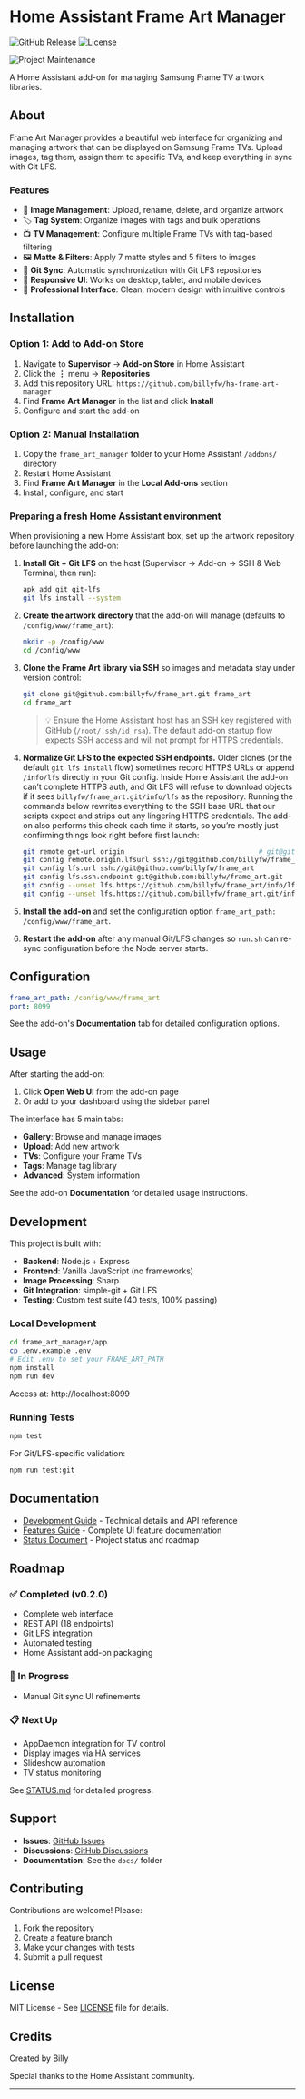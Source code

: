 # Home Assistant Frame Art Manager

[![GitHub Release][releases-shield]][releases]
[![License][license-shield]](LICENSE)

![Project Maintenance][maintenance-shield]

A Home Assistant add-on for managing Samsung Frame TV artwork libraries.

## About

Frame Art Manager provides a beautiful web interface for organizing and managing artwork that can be displayed on Samsung Frame TVs. Upload images, tag them, assign them to specific TVs, and keep everything in sync with Git LFS.

### Features

- 📸 **Image Management**: Upload, rename, delete, and organize artwork
- 🏷️ **Tag System**: Organize images with tags and bulk operations
- 📺 **TV Management**: Configure multiple Frame TVs with tag-based filtering
- 🖼️ **Matte & Filters**: Apply 7 matte styles and 5 filters to images
- 🔄 **Git Sync**: Automatic synchronization with Git LFS repositories
- 📱 **Responsive UI**: Works on desktop, tablet, and mobile devices
- 🎨 **Professional Interface**: Clean, modern design with intuitive controls

## Installation

### Option 1: Add to Add-on Store

1. Navigate to **Supervisor** → **Add-on Store** in Home Assistant
2. Click the **⋮** menu → **Repositories**
3. Add this repository URL: `https://github.com/billyfw/ha-frame-art-manager`
4. Find **Frame Art Manager** in the list and click **Install**
5. Configure and start the add-on

### Option 2: Manual Installation

1. Copy the `frame_art_manager` folder to your Home Assistant `/addons/` directory
2. Restart Home Assistant
3. Find **Frame Art Manager** in the **Local Add-ons** section
4. Install, configure, and start

### Preparing a fresh Home Assistant environment

When provisioning a new Home Assistant box, set up the artwork repository before launching the add-on:

1. **Install Git + Git LFS** on the host (Supervisor → Add-on → SSH & Web Terminal, then run):

	```bash
	apk add git git-lfs
	git lfs install --system
	```

2. **Create the artwork directory** that the add-on will manage (defaults to `/config/www/frame_art`):

	```bash
	mkdir -p /config/www
	cd /config/www
	```

3. **Clone the Frame Art library via SSH** so images and metadata stay under version control:

	```bash
	git clone git@github.com:billyfw/frame_art.git frame_art
	cd frame_art
	```

	> 💡 Ensure the Home Assistant host has an SSH key registered with GitHub (`/root/.ssh/id_rsa`). The default add-on startup flow expects SSH access and will not prompt for HTTPS credentials.

4. **Normalize Git LFS to the expected SSH endpoints.** Older clones (or the default `git lfs install` flow) sometimes record HTTPS URLs or append `/info/lfs` directly in your Git config. Inside Home Assistant the add-on can’t complete HTTPS auth, and Git LFS will refuse to download objects if it sees `billyfw/frame_art.git/info/lfs` as the repository. Running the commands below rewrites everything to the SSH base URL that our scripts expect and strips out any lingering HTTPS credentials. The add-on also performs this check each time it starts, so you’re mostly just confirming things look right before first launch:

	```bash
	git remote get-url origin                                 # git@github.com:billyfw/frame_art.git
	git config remote.origin.lfsurl ssh://git@github.com/billyfw/frame_art
	git config lfs.url ssh://git@github.com/billyfw/frame_art
	git config lfs.ssh.endpoint git@github.com:billyfw/frame_art.git
	git config --unset lfs.https://github.com/billyfw/frame_art/info/lfs.access 2>/dev/null || true
	git config --unset lfs.https://github.com/billyfw/frame_art.git/info/lfs.access 2>/dev/null || true
	```

5. **Install the add-on** and set the configuration option `frame_art_path: /config/www/frame_art`.

6. **Restart the add-on** after any manual Git/LFS changes so `run.sh` can re-sync configuration before the Node server starts.

## Configuration

```yaml
frame_art_path: /config/www/frame_art
port: 8099
```

See the add-on's **Documentation** tab for detailed configuration options.

## Usage

After starting the add-on:

1. Click **Open Web UI** from the add-on page
2. Or add to your dashboard using the sidebar panel

The interface has 5 main tabs:
- **Gallery**: Browse and manage images
- **Upload**: Add new artwork
- **TVs**: Configure your Frame TVs
- **Tags**: Manage tag library
- **Advanced**: System information

See the add-on **Documentation** for detailed usage instructions.

## Development

This project is built with:
- **Backend**: Node.js + Express
- **Frontend**: Vanilla JavaScript (no frameworks)
- **Image Processing**: Sharp
- **Git Integration**: simple-git + Git LFS
- **Testing**: Custom test suite (40 tests, 100% passing)

### Local Development

```bash
cd frame_art_manager/app
cp .env.example .env
# Edit .env to set your FRAME_ART_PATH
npm install
npm run dev
```

Access at: http://localhost:8099

### Running Tests

```bash
npm test
```

For Git/LFS-specific validation:

```bash
npm run test:git
```

## Documentation

- [Development Guide](docs/DEVELOPMENT.md) - Technical details and API reference
- [Features Guide](docs/FEATURES.md) - Complete UI feature documentation
- [Status Document](docs/STATUS.md) - Project status and roadmap

## Roadmap

### ✅ Completed (v0.2.0)
- Complete web interface
- REST API (18 endpoints)
- Git LFS integration
- Automated testing
- Home Assistant add-on packaging

### 🔨 In Progress
- Manual Git sync UI refinements

### 📋 Next Up
- AppDaemon integration for TV control
- Display images via HA services
- Slideshow automation
- TV status monitoring

See [STATUS.md](docs/STATUS.md) for detailed progress.

## Support

- **Issues**: [GitHub Issues](https://github.com/billyfw/ha-frame-art-manager/issues)
- **Discussions**: [GitHub Discussions](https://github.com/billyfw/ha-frame-art-manager/discussions)
- **Documentation**: See the `docs/` folder

## Contributing

Contributions are welcome! Please:
1. Fork the repository
2. Create a feature branch
3. Make your changes with tests
4. Submit a pull request

## License

MIT License - See [LICENSE](LICENSE) file for details.

## Credits

Created by Billy

Special thanks to the Home Assistant community.

---

[releases-shield]: https://img.shields.io/github/release/billyfw/ha-frame-art-manager.svg
[releases]: https://github.com/billyfw/ha-frame-art-manager/releases
[license-shield]: https://img.shields.io/github/license/billyfw/ha-frame-art-manager.svg
[maintenance-shield]: https://img.shields.io/maintenance/yes/2025.svg

